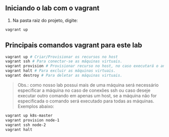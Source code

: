 ## Iniciando o lab com o vagrant

1. Na pasta raiz do projeto, digite:
``` bash
vagrant up
```

## Principais comandos vagrant para este lab


``` bash
vagrant up # Criar/Provisionar os recursos no host
vagrant ssh # Para conectar-se as máquinas virtuais.
vagrant provision # Provisionar recurso no host, no caso executará o ansible e fara a instalação do nosso lab
vagrant halt # Para excluir as máquinas virtuais.
vagrant destroy # Para deletar as máquinas virtuais.
```

> Obs.: como nosso lab possui mais de uma máquina será necessário especificar a máquina no caso de conexões ssh ou caso deseje executar outro comando em apenas um host, se a máquina não for especificada o comando será executado para todas as máquinas. Exemplos abaixo:

``` bash 
vagrant up k8s-master
vagrant provision node-1
vagrant ssh node-2
vagrant halt
```
